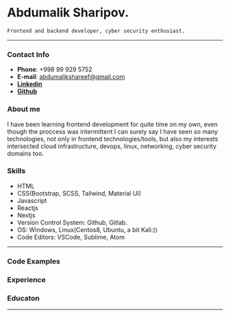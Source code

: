 # Abdumalik Sharipov.

    Frontend and backend developer, cyber security enthusiast.

<hr>

### Contact Info

- **Phone**: +998 99 929 5752
- **E-mail**: abdumalikshareef@gmail.com
- **[Linkedin](https://www.linkedin.com/in/abdulmalik-sharif-76609b46/)**
- **[Github](https://github.com/cyberweb8)**

### About me

I have been learning frontend development for quite time on my own, even though the proccess was intermittent I can surely say I have seen so many technologies, not only in frontend technologies/tools, but also my interests intersected cloud infrastructure, devops, linux, networking, cyber security domains too.

### Skills

- HTML
- CSS(Bootstrap, SCSS, Tailwind, Material UI)
- Javascript
- Reactjs
- Nextjs
- Version Control System: Github, Gitlab.
- OS: Windows, Linux(Centos8, Ubuntu, a bit Kali:))
- Code Editors: VSCode, Sublime, Atom

<hr>


### Code Examples

### Experience

### Educaton

<hr>
